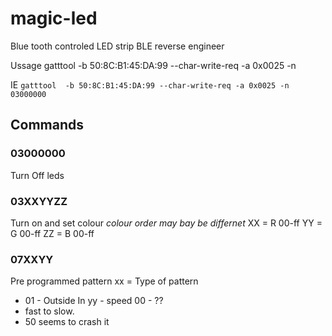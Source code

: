 # magic-led
Blue tooth controled LED strip BLE reverse engineer


Ussage
gatttool  -b 50:8C:B1:45:DA:99 --char-write-req -a 0x0025 -n <COMMAND>

IE 
`gatttool  -b 50:8C:B1:45:DA:99 --char-write-req -a 0x0025 -n 03000000`

## Commands

### 03000000
Turn Off leds

### 03XXYYZZ
Turn on and set colour
*colour order may bay be differnet*
XX = R  00-ff 
YY = G  00-ff
ZZ = B  00-ff

### 07XXYY
Pre programmed pattern
xx = Type of pattern
- 01 - Outside In
yy - speed 00 - ??  
- fast to slow. 
- 50 seems to crash it

